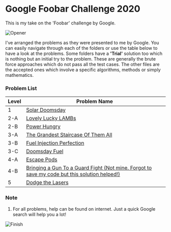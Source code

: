 # Google Foobar Challenge 2020

This is my take on the 'Foobar' challenge by Google.  

![Opener](https://user-images.githubusercontent.com/42903859/82900970-e67d0180-9f7a-11ea-8c8a-62df07e5da9a.png)

I've arranged the problems as they were presented to me by Google. You can easily navigate through each of the folders or use the table below to have a look at the problems.
Some folders have a <b>'Trial'</b> solution too which is nothing but an initial try to the problem. These are generally the brute force approaches which do not pass all the test cases.
The other files are the accepted ones which involve a specific algorithms, methods or simply mathematics.  

### Problem List

| Level  | Problem Name |
| ------------- | ------------- |
| 1  | [Solar Doomsday](https://github.com/yashtazor/Google-Foobar-Challenge/tree/master/Level%20-%201/Solar%20Doomsday)  |
| 2-A  | [Lovely Lucky LAMBs](https://github.com/yashtazor/Google-Foobar-Challenge/tree/master/Level%20-%202/A%20-%20Lovely%20Lucky%20LAMBs)  |
| 2-B  | [Power Hungry](https://github.com/yashtazor/Google-Foobar-Challenge/tree/master/Level%20-%202/B%20-%20Power%20Hungry)  |
| 3-A  | [The Grandest Staircase Of Them All](https://github.com/yashtazor/Google-Foobar-Challenge/tree/master/Level%20-%203/A%20-%20The%20Grandest%20Staircase%20Of%20Them%20All)  |
| 3-B  | [Fuel Injection Perfection](https://github.com/yashtazor/Google-Foobar-Challenge/tree/master/Level%20-%203/B%20-%20Fuel%20Injection%20Perfection)  |
| 3-C  | [Doomsday Fuel](https://github.com/yashtazor/Google-Foobar-Challenge/tree/master/Level%20-%203/C%20-%20Doomsday%20Fuel)  |
| 4-A  | [Escape Pods](https://github.com/yashtazor/Google-Foobar-Challenge/tree/master/Level%20-%204/A%20-%20Escape%20Pods)  |
| 4-B  | [Bringing a Gun To a Guard Fight (Not mine. Forgot to save my code but this solution helped!)](https://github.com/smaranjitghose/Foobar_Challenge/blob/master/Solutions_Python/bringing_gun_to_a_guard_fight.py)  |
| 5  | [Dodge the Lasers](https://github.com/yashtazor/Google-Foobar-Challenge/tree/master/Level%20-%205/Dodge%20the%20Lasers)  |  


### Note
1. For all problems, help can be found on internet. Just a quick Google search will help you a lot!

![Finish](https://user-images.githubusercontent.com/42903859/84990740-39556d80-b163-11ea-933c-eaba8f78a404.png)

